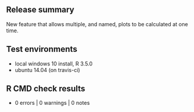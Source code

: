 ## Release summary

New feature that allows multiple, and named, plots to be calculated at one time.

## Test environments
* local windows 10 install, R 3.5.0
* ubuntu 14.04 (on travis-ci)

## R CMD check results
* 0 errors | 0 warnings | 0 notes
